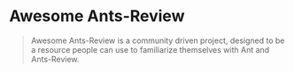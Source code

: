 # Awesome Ants-Review
> Awesome Ants-Review is a community driven project, designed to be a resource people can use to familiarize themselves with Ant and Ants-Review.

